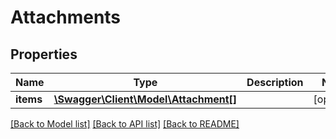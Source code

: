 # Attachments

## Properties
Name | Type | Description | Notes
------------ | ------------- | ------------- | -------------
**items** | [**\Swagger\Client\Model\Attachment[]**](Attachment.md) |  | [optional] 

[[Back to Model list]](../../README.md#documentation-for-models) [[Back to API list]](../../README.md#documentation-for-api-endpoints) [[Back to README]](../../README.md)

